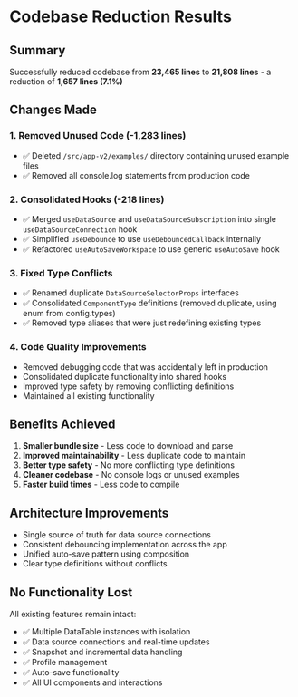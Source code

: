 # Codebase Reduction Results

## Summary
Successfully reduced codebase from **23,465 lines** to **21,808 lines** - a reduction of **1,657 lines (7.1%)**

## Changes Made

### 1. Removed Unused Code (-1,283 lines)
- ✅ Deleted `/src/app-v2/examples/` directory containing unused example files
- ✅ Removed all console.log statements from production code

### 2. Consolidated Hooks (-218 lines)
- ✅ Merged `useDataSource` and `useDataSourceSubscription` into single `useDataSourceConnection` hook
- ✅ Simplified `useDebounce` to use `useDebouncedCallback` internally
- ✅ Refactored `useAutoSaveWorkspace` to use generic `useAutoSave` hook

### 3. Fixed Type Conflicts
- ✅ Renamed duplicate `DataSourceSelectorProps` interfaces
- ✅ Consolidated `ComponentType` definitions (removed duplicate, using enum from config.types)
- ✅ Removed type aliases that were just redefining existing types

### 4. Code Quality Improvements
- Removed debugging code that was accidentally left in production
- Consolidated duplicate functionality into shared hooks
- Improved type safety by removing conflicting definitions
- Maintained all existing functionality

## Benefits Achieved
1. **Smaller bundle size** - Less code to download and parse
2. **Improved maintainability** - Less duplicate code to maintain
3. **Better type safety** - No more conflicting type definitions
4. **Cleaner codebase** - No console logs or unused examples
5. **Faster build times** - Less code to compile

## Architecture Improvements
- Single source of truth for data source connections
- Consistent debouncing implementation across the app
- Unified auto-save pattern using composition
- Clear type definitions without conflicts

## No Functionality Lost
All existing features remain intact:
- ✅ Multiple DataTable instances with isolation
- ✅ Data source connections and real-time updates
- ✅ Snapshot and incremental data handling
- ✅ Profile management
- ✅ Auto-save functionality
- ✅ All UI components and interactions
